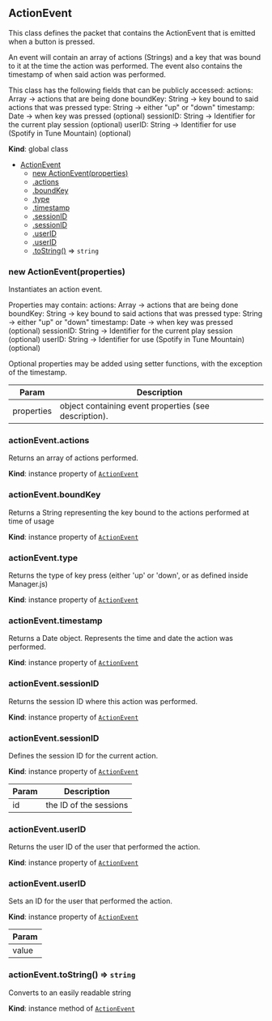 <a name="ActionEvent"></a>

## ActionEvent
This class defines the packet that contains the ActionEvent
that is emitted when a button is pressed.

An event will contain an array of actions (Strings) and a key that was bound to it at
the time the action was performed. The event also contains the timestamp of when said action was performed.

This class has the following fields that can be publicly accessed:
     actions: Array<String>  -> actions that are being done
     boundKey: String        -> key bound to said actions that was pressed
     type: String            -> either "up" or "down"
     timestamp: Date         -> when key was pressed (optional)
     sessionID: String       -> Identifier for the current play session (optional)
     userID: String          -> Identifier for use (Spotify in Tune Mountain) (optional)

**Kind**: global class  

* [ActionEvent](#ActionEvent)
    * [new ActionEvent(properties)](#new_ActionEvent_new)
    * [.actions](#ActionEvent+actions)
    * [.boundKey](#ActionEvent+boundKey)
    * [.type](#ActionEvent+type)
    * [.timestamp](#ActionEvent+timestamp)
    * [.sessionID](#ActionEvent+sessionID)
    * [.sessionID](#ActionEvent+sessionID)
    * [.userID](#ActionEvent+userID)
    * [.userID](#ActionEvent+userID)
    * [.toString()](#ActionEvent+toString) ⇒ <code>string</code>

<a name="new_ActionEvent_new"></a>

### new ActionEvent(properties)
Instantiates an action event.

Properties may contain:
     actions: Array<String> -> actions that are being done
     boundKey: String -> key bound to said actions that was pressed
     type: String -> either "up" or "down"
     timestamp: Date -> when key was pressed (optional)
     sessionID: String -> Identifier for the current play session (optional)
     userID: String -> Identifier for use (Spotify in Tune Mountain) (optional)

Optional properties may be added using setter functions, with the exception of the timestamp.


| Param | Description |
| --- | --- |
| properties | object containing event properties (see description). |

<a name="ActionEvent+actions"></a>

### actionEvent.actions
Returns an array of actions performed.

**Kind**: instance property of [<code>ActionEvent</code>](#ActionEvent)  
<a name="ActionEvent+boundKey"></a>

### actionEvent.boundKey
Returns a String representing the key bound to the actions performed at time of usage

**Kind**: instance property of [<code>ActionEvent</code>](#ActionEvent)  
<a name="ActionEvent+type"></a>

### actionEvent.type
Returns the type of key press (either 'up' or 'down', or as defined inside Manager.js)

**Kind**: instance property of [<code>ActionEvent</code>](#ActionEvent)  
<a name="ActionEvent+timestamp"></a>

### actionEvent.timestamp
Returns a Date object. Represents the time and date the action was performed.

**Kind**: instance property of [<code>ActionEvent</code>](#ActionEvent)  
<a name="ActionEvent+sessionID"></a>

### actionEvent.sessionID
Returns the session ID where this action was performed.

**Kind**: instance property of [<code>ActionEvent</code>](#ActionEvent)  
<a name="ActionEvent+sessionID"></a>

### actionEvent.sessionID
Defines the session ID for the current action.

**Kind**: instance property of [<code>ActionEvent</code>](#ActionEvent)  

| Param | Description |
| --- | --- |
| id | the ID of the sessions |

<a name="ActionEvent+userID"></a>

### actionEvent.userID
Returns the user ID of the user that performed the action.

**Kind**: instance property of [<code>ActionEvent</code>](#ActionEvent)  
<a name="ActionEvent+userID"></a>

### actionEvent.userID
Sets an ID for the user that performed the action.

**Kind**: instance property of [<code>ActionEvent</code>](#ActionEvent)  

| Param |
| --- |
| value | 

<a name="ActionEvent+toString"></a>

### actionEvent.toString() ⇒ <code>string</code>
Converts to an easily readable string

**Kind**: instance method of [<code>ActionEvent</code>](#ActionEvent)  
